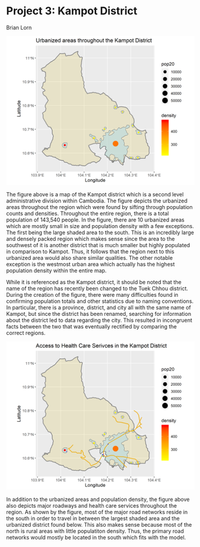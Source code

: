 # Project 3: Kampot District

Brian Lorn

![](kampot.png)

The figure above is a map of the Kampot district which is a second level administrative division within Cambodia. The figure depicts the urbanized areas throughout the region which were found by sifting through population counts and densities. Throughout the entire region, there is a total population of 143,540 people. In the figure, there are 10 urbanized areas which are mostly small in size and population density with a few exceptions. The first being the large shaded area to the south. This is an incredibly large and densely packed region which makes sense since the area to the southwest of it is another district that is much smaller but highly populated in comparison to Kampot. Thus, it follows that the region next to this urbanized area would also share similar qualities. The other notable exception is the westmost urban area which actually has the highest population density within the entire map.

While it is referenced as the Kampot district, it should be noted that the name of the region has recently been changed to the Tuek Chhou district. During the creation of the figure, there were many difficulties found in confirming population totals and other statistics due to naming conventions. In particular, there is a province, district, and city all with the same name of Kampot, but since the district has been renamed, searching for information about the district led to data regarding the city. This resulted in incongruent facts between the two that was eventually rectified by comparing the correct regions. 

![](kampot_hcf.png)

In addition to the urbanized areas and population density, the figure above also depicts major roadways and health care services throughout the region. As shown by the figure, most of the major road networks reside in the south in order to travel in between the largest shaded area and the urbanized district found below. This also makes sense because most of the north is rural areas with little populatiton density. Thus, the primary road networks would mostly be located in the south which fits with the model. 
